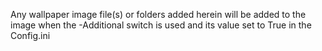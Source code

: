 Any wallpaper image file(s) or folders added herein will be added to the image when the -Additional switch is used and its value set to True in the Config.ini
